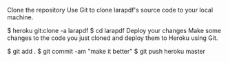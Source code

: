 

Clone the repository
Use Git to clone larapdf's source code to your local machine.

$ heroku git:clone -a larapdf
$ cd larapdf
Deploy your changes
Make some changes to the code you just cloned and deploy them to Heroku using Git.

$ git add .
$ git commit -am "make it better"
$ git push heroku master
